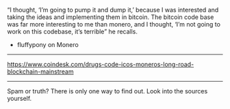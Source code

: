 “I thought, ‘I’m going to pump it and dump it,’ because I was interested and taking the ideas
and implementing them in bitcoin. The bitcoin code base was far more interesting to me than monero,
and I thought, ‘I’m not going to work on this codebase, it’s terrible” he recalls.
- fluffypony on Monero

----

https://www.coindesk.com/drugs-code-icos-moneros-long-road-blockchain-mainstream

----

Spam or truth? There is only one way to find out. Look into the sources yourself.

